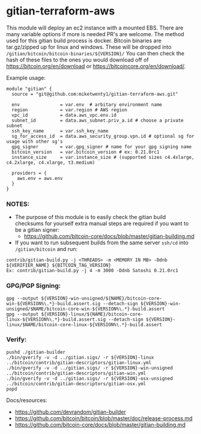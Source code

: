 # gitian-terraform-aws

This module will deploy an ec2 instance with a mounted EBS. There are many variable options if more is needed PR's are welcome.
The method used for this gitian build process is docker. Bitcoin binaries are tar.gz/zipped up for linux and windows. These will be dropped into `/gitian/bitcoin/bitcoin-binaries/${VERSION}/`
You can then check the hash of these files to the ones you would download off of https://bitcoin.org/en/download or https://bitcoincore.org/en/download/.

Example usage:
```
module "gitian" {
  source = "git@github.com:miketwenty1/gitian-terraform-aws.git"

  env               = var.env  # arbitary environment name
  region            = var.region # AWS region
  vpc_id            = data.aws_vpc.env.id 
  subnet_id         = data.aws_subnet.priv_a.id # choose a private subnet
  ssh_key_name      = var.ssh_key_name
  sg_for_access_id  = data.aws_security_group.vpn.id # optional sg for usage with other sg's
  gpg_signer        = var.gpg_signer # name for your gpg signing name
  bitcoin_version   = var.bitcoin_version # ex: 0.21.0rc1
  instance_size     = var.instance_size # (supported sizes c4.4xlarge, c4.2xlarge, c4.xlarge, t3.medium)

  providers = {
    aws.env = aws.env
  }
}
```

### NOTES:
- The purpose of this module is to easily check the gitian build checksums for yourself extra manual steps are required if you want to be a gitian signer:
  - https://github.com/bitcoin-core/docs/blob/master/gitian-building.md
- If you want to run subsequent builds from the same server `ssh/cd` into `/gitian/bitcoin` and run:
```
contrib/gitian-build.py -j <THREADS> -m <MEMORY IN MB> -Ddnb ${VERIFIER_NAME} ${BITCOIN_TAG_VERSION}
Ex: contrib/gitian-build.py -j 4 -m 3000 -Ddnb Satoshi 0.21.0rc1
```

### GPG/PGP Signing:
```
gpg --output ${VERSION}-win-unsigned/${NAME}/bitcoin-core-win-${VERSION%\.*}-build.assert.sig --detach-sign ${VERSION}-win-unsigned/$NAME/bitcoin-core-win-${VERSION%\.*}-build.assert
gpg --output ${VERSION}-linux/${NAME}/bitcoin-core-linux-${VERSION%\.*}-build.assert.sig --detach-sign ${VERSION}-linux/$NAME/bitcoin-core-linux-${VERSION%\.*}-build.assert
```

### Verify:
```
pushd ./gitian-builder
./bin/gverify -v -d ../gitian.sigs/ -r ${VERSION}-linux ../bitcoin/contrib/gitian-descriptors/gitian-linux.yml
./bin/gverify -v -d ../gitian.sigs/ -r ${VERSION}-win-unsigned ../bitcoin/contrib/gitian-descriptors/gitian-win.yml
./bin/gverify -v -d ../gitian.sigs/ -r ${VERSION}-osx-unsigned ../bitcoin/contrib/gitian-descriptors/gitian-osx.yml
popd
```

Docs/resources:
- https://github.com/devrandom/gitian-builder
- https://github.com/bitcoin/bitcoin/blob/master/doc/release-process.md
- https://github.com/bitcoin-core/docs/blob/master/gitian-building.md
